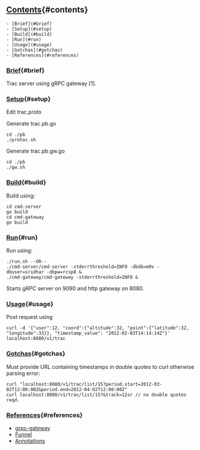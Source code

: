 ## [Contents](#contents){#contents}
    - [Brief](#brief)
    - [Setup](#setup)
    - [Build](#build)
    - [Run](#run)
    - [Usage](#usage)
    - [Gotchas](#gotchas)
    - [References](#references)

### [Brief](#brief){#brief}
Trac server using gRPC gateway [1]. 

### [Setup](#setup){#setup}

Edit trac.proto

Generate trac.pb.go
```
cd ./pb
./protoc.sh
```

Generate trac.pb.gw.go
```
cd ./pb
./gw.sh 

```

### [Build](#build){#build}

Build using:
```
cd cmd-server
go build
cd cmd-gateway
go build
```

### [Run](#run){#run}
Run using:
```
./run.sh --OR--
./cmd-server/cmd-server -stderrthreshold=INFO -dbdb=m0v -dbuser=sridhar -dbpw=rcsp8 &
./cmd-gateway/cmd-gateway -stderrthreshold=INFO &
```
Starts gRPC server on 9090 and http gateway on 8080. 

### [Usage](#usage){#usage} 

Post request using 
```
curl -d '{"user":12, "coord":{"altitude":32, "point":{"latitude":32, "longitude":33}}, "timestamp_value": "2012-02-03T14:14:14Z"}' localhost:8080/v1/trac
```

### [Gotchas](#gotchas){#gotchas}

Must provide URL containing timestamps in double quotes to curl otherwise parsing error:
```
curl "localhost:8080/v1/trac/list/15?period.start=2012-03-02T12:00:00Z&period.end=2012-04-02T12:00:00Z"
curl localhost:8080/v1/trac/list/15?&track=12sr // no double quotes reqd.
```

### [References](#references){#references}
+ [grpc-gateway](https://github.com/grpc-ecosystem/grpc-gateway)
+ [Funnel](https://github.com/agnivade/funnel)
+ [Annotations](https://github.com/google/go-genproto/blob/master/googleapis/api/annotations/http.pb.go)

